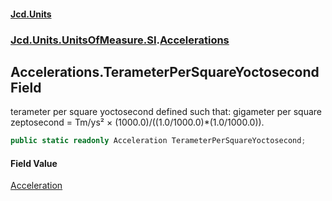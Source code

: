 #### [Jcd.Units](index 'index')
### [Jcd.Units.UnitsOfMeasure.SI](Jcd.Units.UnitsOfMeasure.SI 'Jcd.Units.UnitsOfMeasure.SI').[Accelerations](Accelerations 'Jcd.Units.UnitsOfMeasure.SI.Accelerations')

## Accelerations.TerameterPerSquareYoctosecond Field

terameter per square yoctosecond defined such that: gigameter per square zeptosecond = Tm/ys² ×
(1000.0)/((1.0/1000.0)*(1.0/1000.0)).

```csharp
public static readonly Acceleration TerameterPerSquareYoctosecond;
```

#### Field Value
[Acceleration](Acceleration 'Jcd.Units.UnitTypes.Acceleration')